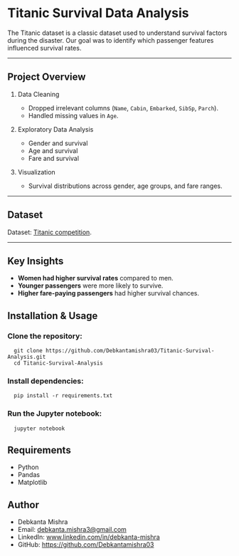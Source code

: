 # Titanic Survival Data Analysis 

The Titanic dataset is a classic dataset used to understand survival factors during the disaster. Our goal was to identify which passenger features influenced survival rates.

---

## Project Overview
  1. Data Cleaning
     - Dropped irrelevant columns (`Name`, `Cabin`, `Embarked`, `SibSp`, `Parch`).
     - Handled missing values in `Age`.
  
  2. Exploratory Data Analysis
     - Gender and survival
     - Age and survival
     - Fare and survival
  
  3. Visualization
     - Survival distributions across gender, age groups, and fare ranges.


---

## Dataset
   Dataset:  [Titanic competition](https://www.kaggle.com/c/titanic). 

---

## Key Insights
  - **Women had higher survival rates** compared to men.
  - **Younger passengers** were more likely to survive.
  - **Higher fare-paying passengers** had higher survival chances.

## Installation & Usage

  ### Clone the repository:

      git clone https://github.com/Debkantamishra03/Titanic-Survival-Analysis.git
      cd Titanic-Survival-Analysis 
      
  ### Install dependencies:

      pip install -r requirements.txt

  ### Run the Jupyter notebook:

      jupyter notebook 

## Requirements
  - Python
  - Pandas
  - Matplotlib

## Author

   - Debkanta Mishra
   - Email: debkanta.mishra3@gmail.com
   - LinkedIn: www.linkedin.com/in/debkanta-mishra
   - GitHub: https://github.com/Debkantamishra03
